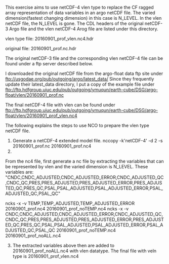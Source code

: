 This exercise aims to use netCDF-4 vlen type to replace the CF ragged array representation of data variables in an argo netCDF file. The varied dimension(fastest changing dimension) in this case is N_LEVEL. In the vlen netCDF file, the N_LEVEL is gone. The CDL headers of the original netCDF-3 Argo file and the vlen netCDF-4 Arog file are listed under this directory.

   vlen type file: 20160901_prof_vlen.nc4.hdr

   original file: 20160901_prof.nc.hdr


The original netCDF-3 file and the corresponding vlen netCDF-4 file can be found under a ftp server described below. 


   I downloaded the original netCDF file from the argo-float data ftp site 
   under ftp://usgodae.org/pub/outgoing/argo/latest_data/
   Since they frequently update their latest_data directory, I put a copy of the example file under
   ftp://ftp.hdfgroup.uiuc.edu/pub/outgoing/ymuqun/earth-cube/DSG/argo-float/vlen/20160901_prof.nc

   The final netCDF-4 file with vlen can be found under 
   ftp://ftp.hdfgroup.uiuc.edu/pub/outgoing/ymuqun/earth-cube/DSG/argo-float/vlen/20160901_prof_vlen.nc4

The following explains the steps to use NCO to prepare the vlen type netCDF file.

1. Generate a netCDF-4 extended model file.
   nccopy -k'netCDF-4' -d 2 -s 20160901_prof.nc 20160901_prof.nc4
2.
From the nc4 file, first generate a nc file by extracting the variables that can be represented by vlen and the varied dimension is N_LEVEL. These variables are: "CNDC,CNDC_ADJUSTED,CNDC_ADJUSTED_ERROR,CNDC_ADJUSTED_QC,CNDC_QC,PRES,PRES_ADJUSTED,PRES_ADJUSTED_ERROR,PRES_ADJUSTED_QC,PRES_QC,PSAL,PSAL_ADJUSTED,PSAL_ADJUSTED_ERROR,PSAL_ADJUSTED_QC,PSAL_QC"

ncks -x -v TEMP,TEMP_ADJUSTED,TEMP_ADJUSTED_ERROR 20160901_prof.nc4 20160901_prof_noTEMP.nc4
ncks -x -v  CNDC,CNDC_ADJUSTED,CNDC_ADJUSTED_ERROR,CNDC_ADJUSTED_QC,CNDC_QC,PRES,PRES_ADJUSTED,PRES_ADJUSTED_ERROR,PRES_ADJUSTED_QC,PRES_QC,PSAL,PSAL_ADJUSTED,PSAL_ADJUSTED_ERROR,PSAL_ADJUSTED_QC,PSAL_QC 20160901_prof_noTEMP.nc4 20160901_prof_noALL.nc4

3. The extracted variables above then are added to 20160901_prof_noALL.nc4 with vlen datatype. The final file with veln type is 20160901_prof_vlen.nc4

